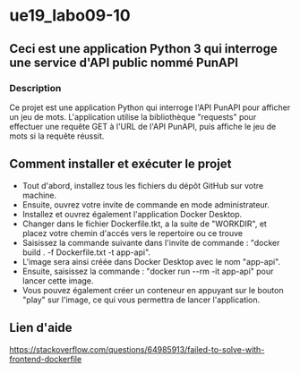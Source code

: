 # ue19_labo09-10

## Ceci est une application Python 3 qui interroge une service d'API public nommé PunAPI

### Description

Ce projet est une application Python qui interroge l'API PunAPI pour afficher un jeu de mots. L'application utilise la bibliothèque "requests" pour effectuer une requête GET à l'URL de l'API PunAPI, puis affiche le jeu de mots si la requête réussit.

## Comment installer et exécuter le projet

- Tout d'abord, installez tous les fichiers du dépôt GitHub sur votre machine.
- Ensuite, ouvrez votre invite de commande en mode administrateur.
- Installez et ouvrez également l'application Docker Desktop.
- Changer dans le fichier Dockerfile.tkt, a la suite de "WORKDIR", et placez votre chemin d'accés vers le repertoire ou ce trouve
- Saisissez la commande suivante dans l'invite de commande : "docker build . -f Dockerfile.txt -t app-api".
- L'image sera ainsi créée dans Docker Desktop avec le nom "app-api".
- Ensuite, saisissez la commande : "docker run --rm -it app-api" pour lancer cette image.
- Vous pouvez également créer un conteneur en appuyant sur le bouton "play" sur l'image, ce qui vous permettra de lancer l'application.

## Lien d'aide

https://stackoverflow.com/questions/64985913/failed-to-solve-with-frontend-dockerfile
